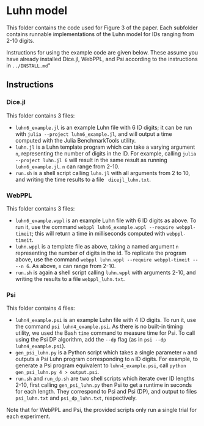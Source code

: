 # Luhn model

This folder contains the code used for Figure 3 of the paper. Each subfolder contains runnable implementations of the Luhn model for IDs ranging from 2-10 digits.

Instructions for using the example code are given below. These assume you have already installed Dice.jl, WebPPL, and Psi according to the instructions in `../INSTALL.md`"



## Instructions
### Dice.jl
This folder contains 3 files:
- `luhn6_example.jl` is an example Luhn file with 6 ID digits; it can be run with `julia --project luhn6_example.jl`, and will output a time computed with the Julia BenchmarkTools utility.
- `luhn.jl` is a Luhn template program which can take a varying argument `n`, representing the number of digits in the ID. For example, calling `julia --project luhn.jl 6` will result in the same result as running `luhn6_example.jl`. `n` can range from 2-10. 
- `run.sh` is a shell script calling `luhn.jl` with all arguments from 2 to 10, and writing the time results to a file ` dicejl_luhn.txt`. 
### WebPPL
This folder contains 3 files:
- `luhn6_example.wppl` is an example Luhn file with 6 ID digits as above. To run it, use the command `webppl luhn6_example.wppl --require webppl-timeit`; this will return a time in milliseconds computed with `webppl-timeit`. 
- `luhn.wppl` is a template file as above, taking a named argument `n` representing the number of digits in the id. To replicate the program above, use the command `webppl luhn.wppl --require webppl-timeit -- --n 6`. As above, `n` can range from 2-10.
- `run.sh` is again a shell script calling `luhn.wppl` with arguments 2-10, and writing the results to a file `webppl_luhn.txt`.
### Psi
This folder contains 4 files:
- `luhn4_example.psi` is an example Luhn file with 4 ID digits. To run it, use the command `psi luhn4_example.psi`. As there is no built-in timing utility, we used the Bash `time` command to measure time for Psi. To call using the Psi DP algorithm, add the `--dp` flag (as in `psi --dp luhn4_example.psi`). 
- `gen_psi_luhn.py` is a Python script which takes a single parameter `n` and outputs a Psi Luhn program corresponding to `n` ID digits. For example, to generate a Psi program equivalent to `luhn4_example.psi`, call `python gen_psi_luhn.py 4 > output.psi`.
- `run.sh` and `run_dp.sh` are two shell scripts which iterate over ID lengths 2-10, first calling `gen_psi_luhn.py` then Psi to get a runtime in seconds for each length. They correspond to Psi and Psi (DP), and output to files `psi_luhn.txt` and `psi_dp_luhn.txt`, respectively. 

Note that for WebPPL and Psi, the provided scripts only run a single trial for each experiment. 




